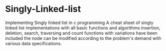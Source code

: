 # Singly-Linked-list
Implementing Singly linked list in c programming
A cheat sheet of singly linked list implementations with all basic functions and algorithms
insertion, deletion,  search, traversing and count functions with variations have been included
the node can be modified according to the problem's demand with various data specifications.
